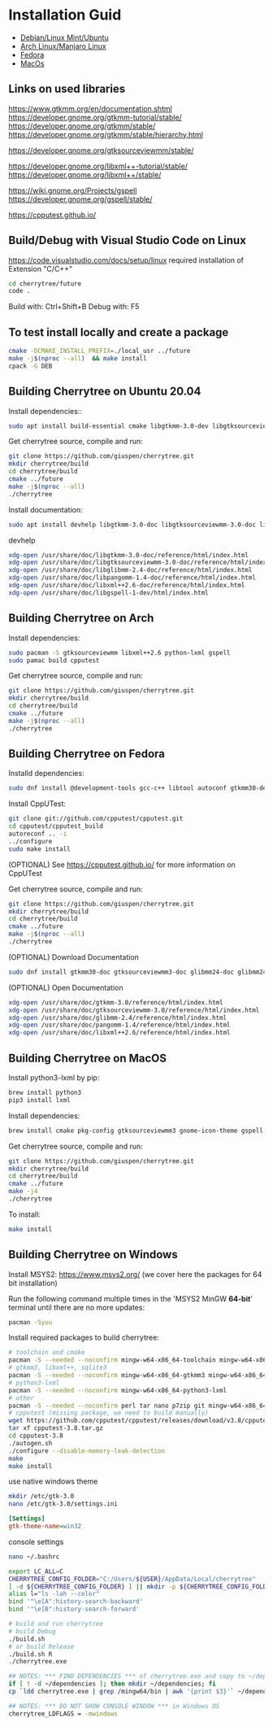 # Installation Guid

- [Debian/Linux Mint/Ubuntu](#building-cherrytree-on-ubuntu-2004)
- [Arch Linux/Manjaro Linux](#building-cherrytree-on-arch)
- [Fedora](#building-cherrytree-on-fedora)
- [MacOs](#building-cherrytree-on-macos)


## Links on used libraries

https://www.gtkmm.org/en/documentation.shtml
https://developer.gnome.org/gtkmm-tutorial/stable/
https://developer.gnome.org/gtkmm/stable/
https://developer.gnome.org/gtkmm/stable/hierarchy.html

https://developer.gnome.org/gtksourceviewmm/stable/

https://developer.gnome.org/libxml++-tutorial/stable/
https://developer.gnome.org/libxml++/stable/

https://wiki.gnome.org/Projects/gspell
https://developer.gnome.org/gspell/stable/

https://cpputest.github.io/


## Build/Debug with Visual Studio Code on Linux

https://code.visualstudio.com/docs/setup/linux
required installation of Extension "C/C++"
```sh
cd cherrytree/future
code .
```
Build with: Ctrl+Shift+B
Debug with: F5

## To test install locally and create a package
```sh
cmake -DCMAKE_INSTALL_PREFIX=./local_usr ../future
make -j$(nproc --all)  && make install
cpack -G DEB
```

## Building Cherrytree on Ubuntu 20.04

Install dependencies::
```sh
sudo apt install build-essential cmake libgtkmm-3.0-dev libgtksourceviewmm-3.0-dev libxml++2.6-dev libsqlite3-dev libcpputest-dev gettext python3-lxml libgspell-1-dev
```
Get cherrytree source, compile and run:
```sh
git clone https://github.com/giuspen/cherrytree.git
mkdir cherrytree/build
cd cherrytree/build
cmake ../future
make -j$(nproc --all)
./cherrytree
```
Install documentation:
```sh
sudo apt install devhelp libgtkmm-3.0-doc libgtksourceviewmm-3.0-doc libglibmm-2.4-doc libpangomm-1.4-doc libxml++2.6-doc libgspell-1-doc
```
devhelp
```sh
xdg-open /usr/share/doc/libgtkmm-3.0-doc/reference/html/index.html
xdg-open /usr/share/doc/libgtksourceviewmm-3.0-doc/reference/html/index.html
xdg-open /usr/share/doc/libglibmm-2.4-doc/reference/html/index.html
xdg-open /usr/share/doc/libpangomm-1.4-doc/reference/html/index.html
xdg-open /usr/share/doc/libxml++2.6-doc/reference/html/index.html
xdg-open /usr/share/doc/libgspell-1-dev/html/index.html
```

## Building Cherrytree on Arch

Install dependencies:
```sh
sudo pacman -S gtksourceviewmm libxml++2.6 python-lxml gspell
sudo pamac build cpputest
```

Get cherrytree source, compile and run:
```sh
git clone https://github.com/giuspen/cherrytree.git
mkdir cherrytree/build
cd cherrytree/build
cmake ../future
make -j$(nproc --all)
./cherrytree
```

## Building Cherrytree on Fedora

Installd dependencies:
```sh
sudo dnf install @development-tools gcc-c++ libtool autoconf gtkmm30-devel gtksourceviewmm3-devel libxml++-devel libsq3-devel gettext-devel gettext intltool python3-lxml libxml2 gspell-devel
```

Install CppUTest:
```sh
git clone git://github.com/cpputest/cpputest.git
cd cpputest/cpputest_build
autoreconf .. -i
../configure
sudo make install
```

(OPTIONAL) See https://cpputest.github.io/ for more information on CppUTest

Get cherrytree source, compile and run:
```sh
git clone https://github.com/giuspen/cherrytree.git
mkdir cherrytree/build
cd cherrytree/build
cmake ../future
make -j$(nproc --all)
./cherrytree
```

(OPTIONAL) Download Documentation
```sh
sudo dnf install gtkmm30-doc gtksourceviewmm3-doc glibmm24-doc glibmm24-doc libxml++-doc
```

(OPTIONAL) Open Documentation
```sh
xdg-open /usr/share/doc/gtkmm-3.0/reference/html/index.html
xdg-open /usr/share/doc/gtksourceviewmm-3.0/reference/html/index.html
xdg-open /usr/share/doc/glibmm-2.4/reference/html/index.html
xdg-open /usr/share/doc/pangomm-1.4/reference/html/index.html
xdg-open /usr/share/doc/libxml++2.6/reference/html/index.html
```

## Building Cherrytree on MacOS


Install python3-lxml by pip:
```sh
brew install python3
pip3 install lxml
```

Install dependencies:
```sh
brew install cmake pkg-config gtksourceviewmm3 gnome-icon-theme gspell libxml++ cpputest
```

Get cherrytree source, compile and run:
```sh
git clone https://github.com/giuspen/cherrytree.git
mkdir cherrytree/build
cd cherrytree/build
cmake ../future
make -j4
./cherrytree
```

To install:
```sh
make install
```


##  Building Cherrytree on Windows

Install MSYS2: https://www.msys2.org/ (we cover here the packages for 64 bit installation)

Run the following command multiple times in the 'MSYS2 MinGW **64-bit**' terminal until there are no more updates:
```sh
pacman -Syuu
```

Install required packages to build cherrytree:
```sh
# toolchain and cmake
pacman -S --needed --noconfirm mingw-w64-x86_64-toolchain mingw-w64-x86_64-cmake
# gtkmm3, libxml++, sqlite3
pacman -S --needed --noconfirm mingw-w64-x86_64-gtkmm3 mingw-w64-x86_64-gtksourceviewmm3 mingw-w64-x86_64-libxml++2.6 mingw-w64-x86_64-sqlite3  mingw-w64-x86_64-gspell
# python3-lxml
pacman -S --needed --noconfirm mingw-w64-x86_64-python3-lxml
# other
pacman -S --needed --noconfirm perl tar nano p7zip git mingw-w64-x86_64-meld3
# cpputest (missing package, we need to build manually)
wget https://github.com/cpputest/cpputest/releases/download/v3.8/cpputest-3.8.tar.gz
tar xf cpputest-3.8.tar.gz
cd cpputest-3.8
./autogen.sh
./configure --disable-memory-leak-detection
make
make install
```

use native windows theme
```sh
mkdir /etc/gtk-3.0
nano /etc/gtk-3.0/settings.ini
```
```ini
[Settings]
gtk-theme-name=win32
```
console settings
```sh
nano ~/.bashrc
```
```sh
export LC_ALL=C
CHERRYTREE_CONFIG_FOLDER="C:/Users/${USER}/AppData/Local/cherrytree"
[ -d ${CHERRYTREE_CONFIG_FOLDER} ] || mkdir -p ${CHERRYTREE_CONFIG_FOLDER}
alias l="ls -lah --color"
bind '"\e[A":history-search-backward'
bind '"\e[B":history-search-forward'
```
```sh
# build and run cherrytree
# build Debug
./build.sh
# or build Release
./build.sh R
./cherrytree.exe
```
```sh
## NOTES: *** FIND DEPENDENCIES *** of cherrytree.exe and copy to ~/dependencies/
if [ ! -d ~/dependencies ]; then mkdir ~/dependencies; fi
cp `ldd cherrytree.exe | grep /mingw64/bin | awk '{print $3}'` ~/dependencies/

## NOTES: *** DO NOT SHOW CONSOLE WINDOW *** in Windows OS
cherrytree_LDFLAGS = -mwindows
```

